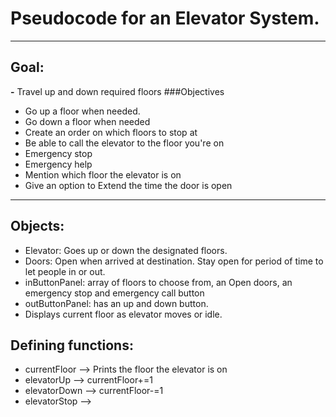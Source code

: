 # Pseudocode for an Elevator System.

---
## **Goal:**
**-** Travel up and down required floors
###Objectives
- Go up a floor when needed.
- Go down a floor when needed
- Create an order on which floors to stop at
- Be able to call the elevator to the floor you're on
- Emergency stop
- Emergency help
- Mention which floor the elevator is on
- Give an option to Extend the time the door is open

---
## Objects:
- Elevator: Goes up or down the designated floors.
- Doors: Open when arrived at destination. Stay open for period of time to let people in or out.
- inButtonPanel: array of floors to choose from, an Open doors, an emergency stop and emergency call button
- outButtonPanel: has an up and down button.
- Displays current floor as elevator moves or idle.
## Defining functions:
- currentFloor --> Prints the floor the elevator is on
- elevatorUp --> currentFloor+=1
- elevatorDown --> currentFloor-=1
- elevatorStop --> 